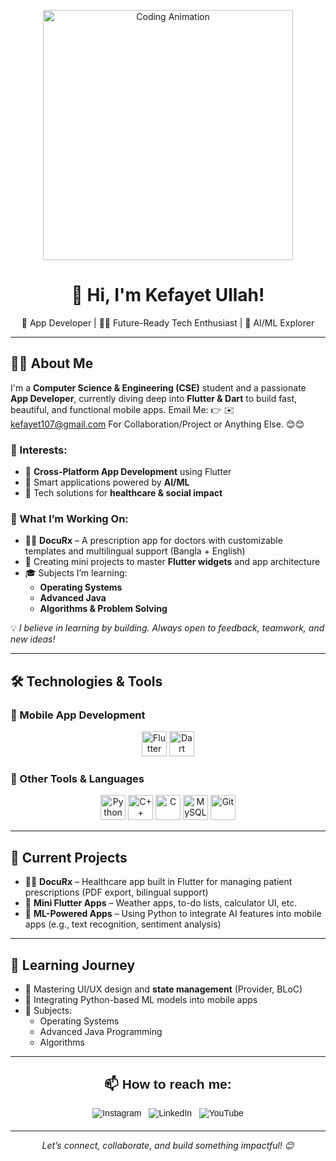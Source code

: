 <!-- Hero Banner with Animated GIF -->
<p align="center">
  <img src="https://media.giphy.com/media/qgQUggAC3Pfv687qPC/giphy.gif" width="400" alt="Coding Animation">
</p>

<h1 align="center">👋 Hi, I'm Kefayet Ullah!</h1>

<p align="center">
  🚀 App Developer | 👨‍💻 Future-Ready Tech Enthusiast | 🤖 AI/ML Explorer
</p>

---

## 🧑‍💻 About Me

I'm a **Computer Science & Engineering (CSE)** student and a passionate **App Developer**, currently diving deep into **Flutter & Dart** to build fast, beautiful, and functional mobile apps.
Email Me: 👉 ✉️ kefayet107@gmail.com For Collaboration/Project or Anything Else. 😊😊

### 🚀 Interests:
- 📱 **Cross-Platform App Development** using Flutter
- 🤖 Smart applications powered by **AI/ML**
- 🏥 Tech solutions for **healthcare & social impact**

### 🔧 What I’m Working On:
- 👨‍⚕️ **DocuRx** – A prescription app for doctors with customizable templates and multilingual support (Bangla + English)
- 📱 Creating mini projects to master **Flutter widgets** and app architecture
- 🎓 Subjects I’m learning:
  - **Operating Systems**
  - **Advanced Java**
  - **Algorithms & Problem Solving**

💡 _I believe in learning by building. Always open to feedback, teamwork, and new ideas!_

---

## 🛠️ Technologies & Tools

### 📱 Mobile App Development
<div align="center">
  <img src="https://cdn.jsdelivr.net/gh/devicons/devicon/icons/flutter/flutter-original.svg" height="40" alt="Flutter" />
  <img src="https://cdn.jsdelivr.net/gh/devicons/devicon/icons/dart/dart-original.svg" height="40" alt="Dart" />
</div>

### 🧰 Other Tools & Languages
<div align="center">
  <img src="https://cdn.jsdelivr.net/gh/devicons/devicon/icons/python/python-original.svg" height="40" alt="Python" />
  <img src="https://cdn.jsdelivr.net/gh/devicons/devicon/icons/cplusplus/cplusplus-original.svg" height="40" alt="C++" />
  <img src="https://cdn.jsdelivr.net/gh/devicons/devicon/icons/c/c-original.svg" height="40" alt="C" />
  <img src="https://cdn.jsdelivr.net/gh/devicons/devicon/icons/mysql/mysql-original.svg" height="40" alt="MySQL" />
  <img src="https://cdn.jsdelivr.net/gh/devicons/devicon/icons/git/git-original.svg" height="40" alt="Git" />
</div>

---

## 🔭 Current Projects

- 👨‍⚕️ **DocuRx** – Healthcare app built in Flutter for managing patient prescriptions (PDF export, bilingual support)
- 🔨 **Mini Flutter Apps** – Weather apps, to-do lists, calculator UI, etc.
- 🧠 **ML-Powered Apps** – Using Python to integrate AI features into mobile apps (e.g., text recognition, sentiment analysis)

---

## 🌱 Learning Journey

- 🧱 Mastering UI/UX design and **state management** (Provider, BLoC)
- 🤖 Integrating Python-based ML models into mobile apps
- 📘 Subjects:
  - Operating Systems
  - Advanced Java Programming
  - Algorithms

---

<!-- Social Links Section -->
<div style="text-align:center; font-family: Arial, sans-serif; margin: 20px 0;">
  <h2>📫 How to reach me:</h2>
  <p>
    <a href="https://www.instagram.com/kefusssh_/" target="_blank" rel="noopener noreferrer" style="text-decoration:none;">
      <img src="https://img.shields.io/badge/Instagram-%23E4405F.svg?logo=Instagram&logoColor=white" alt="Instagram">
    </a>
    &nbsp;
    <a href="https://www.linkedin.com/in/kefayet-ullah-b6baa2271/" target="_blank" rel="noopener noreferrer" style="text-decoration:none;">
      <img src="https://img.shields.io/badge/LinkedIn-%230077B5.svg?logo=linkedin&logoColor=white" alt="LinkedIn">
    </a>
    &nbsp;
    <a href="https://www.youtube.com/@kefayetullah007" target="_blank" rel="noopener noreferrer" style="text-decoration:none;">
      <img src="https://img.shields.io/badge/YouTube-%23FF0000.svg?logo=YouTube&logoColor=white" alt="YouTube">
    </a>
  </p>
</div>


---

<p align="center">
  <em>Let’s connect, collaborate, and build something impactful! 😊</em>
</p>

